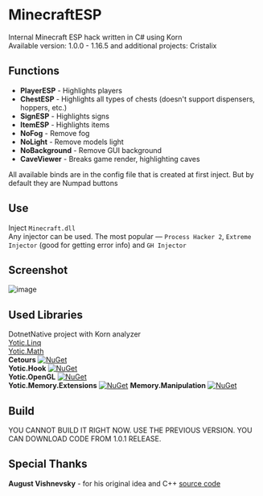 # MinecraftESP

Internal Minecraft ESP hack written in C# using Korn \
Available version: 1.0.0 - 1.16.5 and additional projects: Cristalix

Functions
------------------------------
- **PlayerESP** - Highlights players
- **ChestESP** - Highlights all types of chests (doesn't support dispensers, hoppers, etc.)
- **SignESP** - Highlights signs
- **ItemESP** - Highlights items
- **NoFog** - Remove fog
- **NoLight** - Remove models light
- **NoBackground** - Remove GUI background
- **CaveViewer** - Breaks game render, highlighting caves

All available binds are in the config file that is created at first inject. But by default they are Numpad buttons

Use
------------------------------
Inject `Minecraft.dll` \
Any injector can be used. The most popular — `Process Hacker 2`, `Extreme Injector` (good for getting error info) and `GH Injector`

Screenshot
------------------------------
![image](https://github.com/user-attachments/assets/9d6cd45d-59cb-456e-a237-4d560e437a59)

Used Libraries
------------------------------
DotnetNative project with Korn analyzer \
[Yotic.Linq](https://github.com/Yoticc/Yotic.Math) \
[Yotic.Math](https://github.com/Yoticc/Yotic.Linq) \
**Cetours** [![NuGet](https://img.shields.io/nuget/v/Cetours.svg)](https://www.nuget.org/packages/Cetours) \
**Yotic.Hook** [![NuGet](https://img.shields.io/nuget/v/Yotic.Hook.svg)](https://www.nuget.org/packages/Yotic.Hook) \
**Yotic.OpenGL** [![NuGet](https://img.shields.io/nuget/v/Yotic.OpenGL.svg)](https://www.nuget.org/packages/Yotic.OpenGL) \
**Yotic.Memory.Extensions** [![NuGet](https://img.shields.io/nuget/v/Yotic.Memory.Extensions.svg)](https://www.nuget.org/packages/Yotic.Memory.Extensions)
**Memory.Manipulation** [![NuGet](https://img.shields.io/nuget/v/Memory.Manipulation.svg)](https://www.nuget.org/packages/Memory.Manipulation)

Build
------------------------------
YOU CANNOT BUILD IT RIGHT NOW. USE THE PREVIOUS VERSION. YOU CAN DOWNLOAD CODE FROM 1.0.1 RELEASE.

Special Thanks
------------------------------
**August Vishnevsky** - for his original idea and C++ [source code](https://github.com/aurenex/simple-esp)
